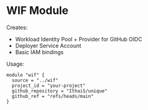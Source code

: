 # WIF Module

Creates:
- Workload Identity Pool + Provider for GitHub OIDC
- Deployer Service Account
- Basic IAM bindings

Usage:
```hcl
module "wif" {
  source = "../wif"
  project_id = "your-project"
  github_repository = "IthaiS/unique"
  github_ref = "refs/heads/main"
}
```
